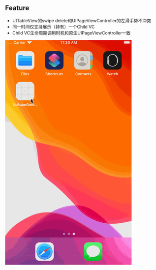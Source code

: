 ## Feature

- UITableView的swipe delete和UIPageViewController的左滑手势不冲突
- 同一时间仅支持展示（持有）一个Child VC
- Child VC生命周期调用时机和原生UIPageViewController一致

![](https://raw.githubusercontent.com/songgeb/NoSwipeDeleteConflictPageVC/master/demo.gif)